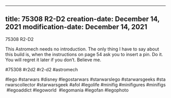----
title: 75308 R2-D2
creation-date: December 14, 2021
modification-date: December 14, 2021
----

75308 R2-D2

This Astromech needs no introduction. The only thing I have to say about this build is, when the instructions on page 54 ask you to insert a pin. Do it. You will regret it later if you don’t. Believe me.

#75308 #r2d2 #r2-d2 #astromech

#lego #starwars #disney #legostarwars #starwarslego #starwarsgeeks #starwarscollector #starwarsgeek #afol #legolife #minifig #minifigures #minifigs #legoaddict #legoworld  #legomania #legofan #legophoto 

